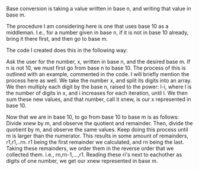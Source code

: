 Base conversion is taking a value written in base n, and writing that value in base m.

The procedure I am considering here is one that uses base 10 as a middleman.
I.e., for a number given in base n, if it is not in base 10 already, bring it there first, and then go to base m.

The code I created does this in the following way:

Ask the user for the number, x, written in base n, and the desired base m.
If n is not 10, we must first go from base n to base 10. The process of this is outlined with an example, commented in the code.
I will briefly mention the process here as well. We take the number x, and split its digits into an array.
We then multiply each digit by the base n, raised to the power: l-i, where l is the number of digits in x, and i increases for each iteration, until l.
We then sum these new values, and that number, call it xnew, is our x represented in base 10.

Now that we are in base 10, to go from base 10 to base m is as follows:
Divide xnew by m, and observe the quotient and remainder. Then, divide the quotient by m, and observe the same values.
Keep doing this process until m is larger than the numerator. 
This results in some amount of remainders, r1,r1,..rn. r1 being the first remainder we calculated, and rn being the last.
Taking these remainders, we order them in the reverse order that we collected them. i.e., rn,rn-1,...,r1.
Reading these ri's next to eachother as digits of one number, we get our xnew represented in base m.
